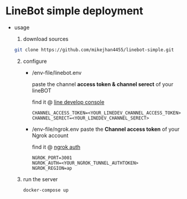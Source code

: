# LineBot simple deployment

- usage

  1. download sources

  ```bash
  git clone https://github.com/mikejhan4455/linebot-simple.git
  ```

  2. configure

      - /env-file/linebot.env

        paste the channel **access token & channel serect** of  your lineBOT

        find it @  [line develop console](https://developers.line.biz/console/)

        ```shell
        CHANNEL_ACCESS_TOKEN=<YOUR_LINEDEV_CHANNEL_ACCESS_TOKEN>
        CHANNEL_SERECT=<YOUR_LINEDEV_CHANNEL_SERECT>
        ```

     - /env-file/ngrok.env
       paste the **Channel access token** of your Ngrok account 

       find it @ [ngrok auth](https://dashboard.ngrok.com/auth)

       ```shell
       NGROK_PORT=3001
       NGROK_AUTH=<YOUR_NGROK_TUNNEL_AUTHTOKEN>
       NGROK_REGION=ap
       ```

  3. run the server

     ```bash
     docker-compose up
     ```


